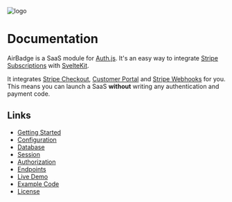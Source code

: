 <img class="logo" src="/images/logo-violet.svg" alt="logo"/>

# Documentation

AirBadge is a SaaS module for [Auth.js](https://authjs.dev). It's an easy way to integrate [Stripe Subscriptions](https://stripe.com/docs/subscriptions) with [SvelteKit](https://kit.svelte.dev).

It integrates [Stripe Checkout](https://stripe.com/payments/checkout), [Customer Portal](https://stripe.com/docs/customer-management) and [Stripe Webhooks](https://stripe.com/docs/webhooks) for you. This means you can launch a SaaS **without** writing any authentication and payment code.

## Links

- [Getting Started](/getting-started)
- [Configuration](/configuration)
- [Database](/database)
- [Session](/session)
- [Authorization](/authorization)
- [Endpoints](/endpoints)
- [Live Demo](https://demo.airbadge.dev)
- [Example Code](https://github.com/joshnuss/airbadge-example)
- [License](/license)
